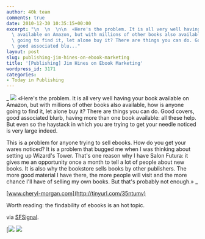 ```yaml
---
author: 40k team
comments: true
date: 2010-12-30 10:35:15+00:00
excerpt: "\n  \n  \n\n  «Here's the problem. It is all very well having your book\
  \ available on Amazon, but with millions of other books also available, how is anyone\
  \ going to find it, let alone buy it? There are things you can do. Good covers,\
  \ good associated blu..."
layout: post
slug: publishing-jim-hines-on-ebook-marketing
title: '[Publishing] Jim Hines on Ebook Marketing'
wordpress_id: 3171
categories:
- Today in Publishing
---
```



  


  _
![](http://www.40kbooks.com/wp-content/uploads/quote1.jpg)
  «Here's the problem. It is all very well having your book available on Amazon, but with millions of other books also available, how is anyone going to find it, let alone buy it? There are things you can do. Good covers, good associated blurb, having more than one book available: all these help. But even so the haystack in which you are trying to get your needle noticed is very large indeed.
  
  

This is a problem for anyone trying to sell ebooks. How do you get your wares noticed? It is a problem that bugged me when I was thinking about setting up Wizard's Tower. That's one reason why I have Salon Futura: it gives me an opportunity once a month to tell a lot of people about new books. It is also why the bookstore sells books by other publishers. The more good material I have there, the more people will visit and the more chance I'll have of selling my own books. But that's probably not enough.»
_  

[www.cheryl-morgan.com](http://tinyurl.com/35ntumv)






Worth reading: the findability of ebooks is an hot topic.   

via [SFSignal](http://www.twitter.com/SFSignal).





[![](http://www.bookcafe.net/filtr/t1.png)
[![](http://www.bookcafe.net/filtr/f1.png)](http://www.facebook.com/pages/40k/122586614419616)


 
    
